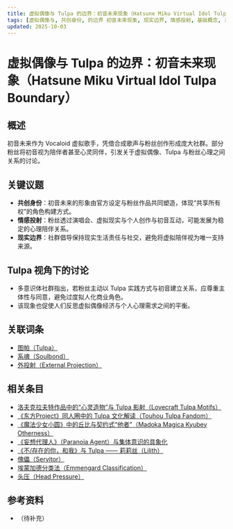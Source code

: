```yaml
---
title: 虚拟偶像与 Tulpa 的边界：初音未来现象（Hatsune Miku Virtual Idol Tulpa Boundary）
tags: [虚拟偶像与, 共创身份, 的边界 初音未来现象, 现实边界, 情感投射, 基础概念, 关键议题, 虚拟角色与文学影视作品]
updated: 2025-10-03
---
```


# 虚拟偶像与 Tulpa 的边界：初音未来现象（Hatsune Miku Virtual Idol Tulpa Boundary）

## 概述

初音未来作为 Vocaloid 虚拟歌手，凭借合成歌声与粉丝创作形成庞大社群。部分粉丝将初音视为陪伴者甚至心灵同伴，引发关于虚拟偶像、Tulpa 与粉丝心理之间关系的讨论。

## 关键议题

- **共创身份**：初音未来的形象由官方设定与粉丝作品共同塑造，体现“共享所有权”的角色构建方式。
- **情感投射**：粉丝透过演唱会、虚拟现实与个人创作与初音互动，可能发展为稳定的心理陪伴关系。
- **现实边界**：社群倡导保持现实生活责任与社交，避免将虚拟陪伴视为唯一支持来源。

## Tulpa 视角下的讨论

- 多意识体社群指出，若粉丝主动以 Tulpa 实践方式与初音建立关系，应尊重主体性与同意，避免过度拟人化商业角色。
- 该现象也促使人们反思虚拟偶像经济与个人心理需求之间的平衡。

## 关联词条

- [图帕（Tulpa）](entries/Tulpa.md)
- [系魂（Soulbond）](entries/Soulbond.md)
- [外投射（External Projection）](entries/External-Projection.md)

## 相关条目

- [洛夫克拉夫特作品中的“心灵造物”与 Tulpa 影射（Lovecraft Tulpa Motifs）](/entries/Lovecraft-Tulpa-Motifs.md)
- [《东方Project》同人圈中的 Tulpa 文化解读（Touhou Tulpa Fandom）](/entries/Touhou-Tulpa-Fandom.md)
- [《魔法少女小圆》中的丘比与契约式“他者”（Madoka Magica Kyubey Otherness）](/entries/Madoka-Magica-Kyubey-Otherness.md)
- [《妄想代理人》（Paranoia Agent）与集体意识的具象化](/entries/Paranoia-Agent-Collective-Consciousness.md)
- [《不/存在的你，和我》与 Tulpa —— 莉莉丝（Lilith）](/entries/Nonexistent-You-And-Me-Tulpa-Lilith.md)
- [傀儡（Servitor）](/entries/Servitor.md)
- [埃蒙加德分类法（Emmengard Classification）](/entries/Emmengard-Classification.md)
- [头压（Head Pressure）](/entries/Head-Pressure.md)

## 参考资料

- （待补充）
